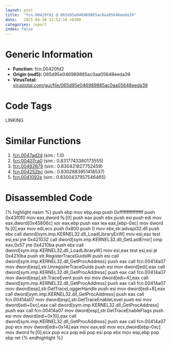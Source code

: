 ```yaml
---
layout: post
title:  "fcn.00420fd2 @ 065d95e046989885ac0aa05648eeda39"
date:   2021-08-30 15:52:19 +0300
categories: report
index: false
---
```


# Generic Information
- **Function:** fcn.00420fd2
- **Origin (md5):** 065d95e046989885ac0aa05648eeda39
- **VirusTotal:** [virustotal.com/gui/file/065d95e046989885ac0aa05648eeda39][virustotal_ref]

# Code Tags
<span class="tag" id="LINKING">LINKING</span>


# Similar Functions

1. [fcn.0047ad2d][similar_1_ref] (sim.: 1.0)
2. [fcn.00407ca0][similar_2_ref] (sim.: 0.8317743380173555)
3. [fcn.00482679][similar_3_ref] (sim.: 0.830421827752459)
4. [fcn.004252bc][similar_4_ref] (sim.: 0.8302683951418537)
5. [fcn.0041092e][similar_5_ref] (sim.: 0.8300437957546465)


# Disassembled Code

{% highlight nasm %}
push ebp
mov ebp,esp
push 0xffffffffffffffff
push 0x43f0f0
mov eax,dword fs:[0]
push eax
push ebx
push esi
push edi
mov eax,dword[0x45806c]
xor eax,ebp
push eax
lea eax,[ebp-0xc]
mov dword fs:[0],eax
mov edi,ecx
push 0x800
push 0
mov ebx,str.advapi32.dll
push ebx
call dword[sym.imp.KERNEL32.dll_LoadLibraryExW]
mov esi,eax
test esi,esi
jne 0x421032
call dword[sym.imp.KERNEL32.dll_GetLastError]
cmp eax,0x57
jne 0x4210ba
push ebx
call dword[sym.imp.KERNEL32.dll_LoadLibraryW]
mov esi,eax
test esi,esi
je 0x4210ba
push str.RegisterTraceGuidsW
push esi
call dword[sym.imp.KERNEL32.dll_GetProcAddress]
push eax
call fcn.00414a07
mov dword[esp],str.UnregisterTraceGuids
push esi
mov dword[edi],eax
call dword[sym.imp.KERNEL32.dll_GetProcAddress]
push eax
call fcn.00414a07
mov dword[esp],str.TraceEvent
push esi
mov dword[edi+4],eax
call dword[sym.imp.KERNEL32.dll_GetProcAddress]
push eax
call fcn.00414a07
mov dword[esp],str.GetTraceLoggerHandle
push esi
mov dword[edi+8],eax
call dword[sym.imp.KERNEL32.dll_GetProcAddress]
push eax
call fcn.00414a07
mov dword[esp],str.GetTraceEnableLevel
push esi
mov dword[edi+0xc],eax
call dword[sym.imp.KERNEL32.dll_GetProcAddress]
push eax
call fcn.00414a07
mov dword[esp],str.GetTraceEnableFlags
push esi
mov dword[edi+0x10],eax
call dword[sym.imp.KERNEL32.dll_GetProcAddress]
push eax
call fcn.00414a07
pop ecx
mov dword[edi+0x14],eax
mov eax,edi
mov ecx,dword[ebp-0xc]
mov dword fs:[0],ecx
pop ecx
pop edi
pop esi
pop ebx
mov esp,ebp
pop ebp
ret
{% endhighlight %}


[similar_1_ref]: /report/fcn.0047ad2d@27ac6b5c7fa1ad11790cdc733c25a701
[similar_2_ref]: /report/fcn.00407ca0@b9bcb002212a6b3f234989f71e66f5f7
[similar_3_ref]: /report/fcn.00482679@27ac6b5c7fa1ad11790cdc733c25a701
[similar_4_ref]: /report/fcn.004252bc@38d41d729f8f30faf0dd96f0c7acba4b
[similar_5_ref]: /report/fcn.0041092e@065d95e046989885ac0aa05648eeda39
[virustotal_ref]: https://www.virustotal.com/gui/file/065d95e046989885ac0aa05648eeda39